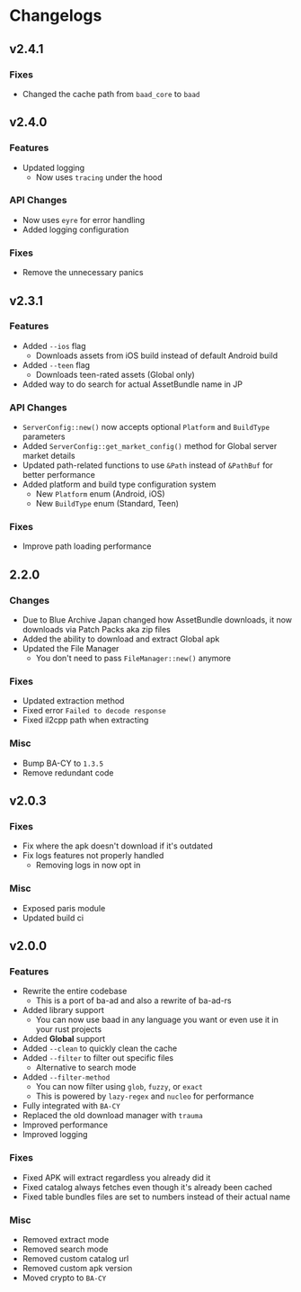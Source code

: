 # Changelogs

## v2.4.1

### Fixes
- Changed the cache path from `baad_core` to `baad`

## v2.4.0

### Features
- Updated logging
  - Now uses `tracing` under the hood

### API Changes
- Now uses `eyre` for error handling
- Added logging configuration

### Fixes
- Remove the unnecessary panics 


## v2.3.1

### Features
- Added `--ios` flag
  - Downloads assets from iOS build instead of default Android build
- Added `--teen` flag
  - Downloads teen-rated assets (Global only)
- Added way to do search for actual AssetBundle name in JP

### API Changes
- `ServerConfig::new()` now accepts optional `Platform` and `BuildType` parameters
- Added `ServerConfig::get_market_config()` method for Global server market details
- Updated path-related functions to use `&Path` instead of `&PathBuf` for better performance
- Added platform and build type configuration system
  - New `Platform` enum (Android, iOS)
  - New `BuildType` enum (Standard, Teen)

### Fixes
- Improve path loading performance

## 2.2.0

### Changes
- Due to Blue Archive Japan changed how AssetBundle downloads, 
it now downloads via Patch Packs aka zip files
- Added the ability to download and extract Global apk
- Updated the File Manager
  - You don't need to pass `FileManager::new()` anymore

### Fixes
- Updated extraction method
- Fixed error `Failed to decode response`
- Fixed il2cpp path when extracting

### Misc
- Bump BA-CY to `1.3.5`
- Remove redundant code

## v2.0.3

### Fixes
- Fix where the apk doesn't download if it's outdated
- Fix logs features not properly handled
  - Removing logs in now opt in

### Misc
- Exposed paris module
- Updated build ci


## v2.0.0

### Features
- Rewrite the entire codebase
  - This is a port of ba-ad and also a rewrite of ba-ad-rs
- Added library support
    - You can now use baad in any language you want or even use it in your rust projects
- Added **Global** support
- Added `--clean` to quickly clean the cache
- Added `--filter` to filter out specific files 
  - Alternative to search mode
- Added `--filter-method`
  - You can now filter using `glob`, `fuzzy`, or `exact`
  - This is powered by `lazy-regex` and `nucleo` for performance
- Fully integrated with `BA-CY`
- Replaced the old download manager with `trauma`
- Improved performance
- Improved logging

### Fixes
- Fixed APK will extract regardless you already did it
- Fixed catalog always fetches even though it's already been cached
- Fixed table bundles files are set to numbers instead of their actual name

### Misc
- Removed extract mode
- Removed search mode
- Removed custom catalog url
- Removed custom apk version
- Moved crypto to `BA-CY`